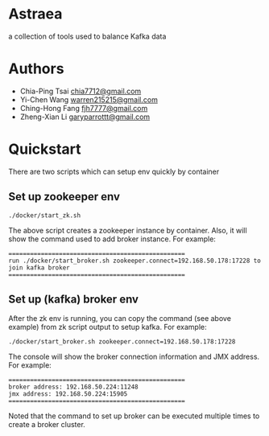 # Astraea
a collection of tools used to balance Kafka data

# Authors
- Chia-Ping Tsai <chia7712@gmail.com>
- Yi-Chen   Wang <warren215215@gmail.com>
- Ching-Hong Fang <fjh7777@gmail.com>
- Zheng-Xian Li <garyparrottt@gmail.com>

# Quickstart

There are two scripts which can setup env quickly by container

## Set up zookeeper env

```shell
./docker/start_zk.sh
```

The above script creates a zookeeper instance by container. Also, it will show the command used to add broker instance. For example:

```shell
=================================================
run ./docker/start_broker.sh zookeeper.connect=192.168.50.178:17228 to join kafka broker
=================================================
```

## Set up (kafka) broker env

After the zk env is running, you can copy the command (see above example) from zk script output to setup kafka. For example:
```shell
./docker/start_broker.sh zookeeper.connect=192.168.50.178:17228
```

The console will show the broker connection information and JMX address. For example:

```shell
=================================================
broker address: 192.168.50.224:11248
jmx address: 192.168.50.224:15905
=================================================
```

Noted that the command to set up broker can be executed multiple times to create a broker cluster.